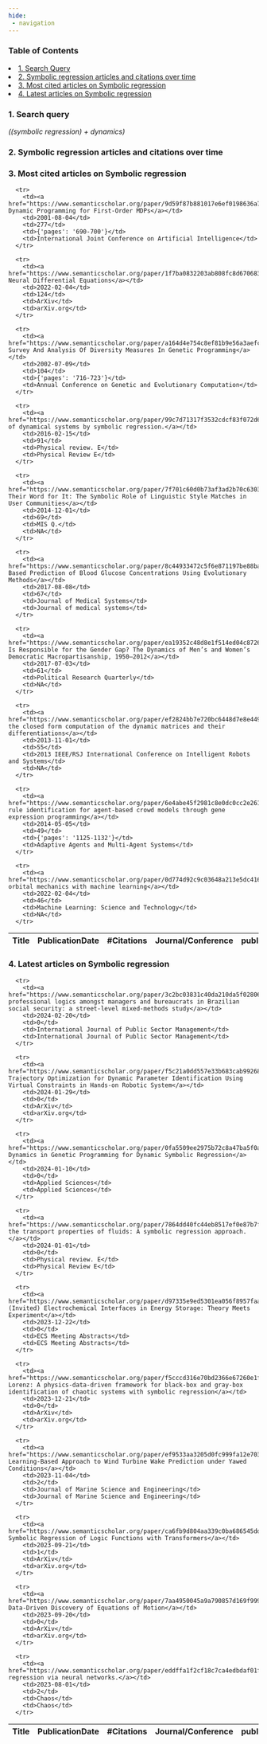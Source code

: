 ```yaml
---
hide:
 - navigation
---
```

<!DOCTYPE html>
<html lang="en">
<head>
  <meta charset="utf-8">
</head>

<body>

  <p>
  <h3>Table of Contents</h3>
    <li><a href="#search_query">1. Search Query</a></li>
    <li><a href="#plot">2. Symbolic regression articles and citations over time</a></li>
    <li><a href="#most_cited_articles">3. Most cited articles on Symbolic regression</a></li>
    <li><a href="#latest_articles">4. Latest articles on Symbolic regression</a></li>
  <p>

  <p>
  <h3 id="search_query">1. Search query</h3>
  <i>((symbolic regression) + dynamics)</i>
  </p>
  
  <p>
  <h3 id="plot">2. Symbolic regression articles and citations over time</h3>
    <div id='myDiv'>
      <!-- Plotly chart will be drawn inside this DIV -->
    </div>
  </p>

  <p>
  <h3 id="most_cited_articles">3. Most cited articles on Symbolic regression</h3>
  <table id="table1" class="display" style="width:100%">
  <thead>
    <tr>
        <th>Title</th>
        <th>PublicationDate</th>
        <th>#Citations</th>
        <th>Journal/Conference</th>
        <th>publicationVenue</th>
    </tr>
  </thead>
  <tbody>
    
      <tr>
        <td><a href="https://www.semanticscholar.org/paper/9d59f87b881017e6ef0198636a77ad04b7ebea7a">Symbolic Dynamic Programming for First-Order MDPs</a></td>
        <td>2001-08-04</td>
        <td>277</td>
        <td>{'pages': '690-700'}</td>
        <td>International Joint Conference on Artificial Intelligence</td>
      </tr>
    
      <tr>
        <td><a href="https://www.semanticscholar.org/paper/1f7ba0832203ab808fc8d6706836c591754b79da">On Neural Differential Equations</a></td>
        <td>2022-02-04</td>
        <td>124</td>
        <td>ArXiv</td>
        <td>arXiv.org</td>
      </tr>
    
      <tr>
        <td><a href="https://www.semanticscholar.org/paper/a164d4e754c8ef81b9e56a3aefcfbe92a06af9b2">A Survey And Analysis Of Diversity Measures In Genetic Programming</a></td>
        <td>2002-07-09</td>
        <td>104</td>
        <td>{'pages': '716-723'}</td>
        <td>Annual Conference on Genetic and Evolutionary Computation</td>
      </tr>
    
      <tr>
        <td><a href="https://www.semanticscholar.org/paper/99c7d71317f3532cdcf83f072d644c236610221d">Prediction of dynamical systems by symbolic regression.</a></td>
        <td>2016-02-15</td>
        <td>91</td>
        <td>Physical review. E</td>
        <td>Physical Review E</td>
      </tr>
    
      <tr>
        <td><a href="https://www.semanticscholar.org/paper/7f701c60d0b73af3ad2b70c6303e0cac18fc47a4">Take Their Word for It: The Symbolic Role of Linguistic Style Matches in User Communities</a></td>
        <td>2014-12-01</td>
        <td>69</td>
        <td>MIS Q.</td>
        <td>NA</td>
      </tr>
    
      <tr>
        <td><a href="https://www.semanticscholar.org/paper/8c44933472c5f6e871197be88ba9477ac577ebc6">Data Based Prediction of Blood Glucose Concentrations Using Evolutionary Methods</a></td>
        <td>2017-08-08</td>
        <td>67</td>
        <td>Journal of Medical Systems</td>
        <td>Journal of medical systems</td>
      </tr>
    
      <tr>
        <td><a href="https://www.semanticscholar.org/paper/ea19352c48d8e1f514ed04c87262c6e2f2069616">Who Is Responsible for the Gender Gap? The Dynamics of Men’s and Women’s Democratic Macropartisanship, 1950–2012</a></td>
        <td>2017-07-03</td>
        <td>61</td>
        <td>Political Research Quarterly</td>
        <td>NA</td>
      </tr>
    
      <tr>
        <td><a href="https://www.semanticscholar.org/paper/ef2824bb7e720bc6448d7e8e4496a49f9a5d2717">On the closed form computation of the dynamic matrices and their differentiations</a></td>
        <td>2013-11-01</td>
        <td>55</td>
        <td>2013 IEEE/RSJ International Conference on Intelligent Robots and Systems</td>
        <td>NA</td>
      </tr>
    
      <tr>
        <td><a href="https://www.semanticscholar.org/paper/6e4abe45f2981c8e0dc0cc2e2615f7b1bb1fcd68">Automatic rule identification for agent-based crowd models through gene expression programming</a></td>
        <td>2014-05-05</td>
        <td>49</td>
        <td>{'pages': '1125-1132'}</td>
        <td>Adaptive Agents and Multi-Agent Systems</td>
      </tr>
    
      <tr>
        <td><a href="https://www.semanticscholar.org/paper/0d774d92c9c03648a213e5dc416065b0b72d894e">Rediscovering orbital mechanics with machine learning</a></td>
        <td>2022-02-04</td>
        <td>46</td>
        <td>Machine Learning: Science and Technology</td>
        <td>NA</td>
      </tr>
    
  </tbody>
  </table>
  </p>

  <p>
  <h3 id="latest_articles">4. Latest articles on Symbolic regression</h3>
  <table id="table2" class="display" style="width:100%">
  <thead>
    <tr>
        <th>Title</th>
        <th>PublicationDate</th>
        <th>#Citations</th>
        <th>Journal/Conference</th>
        <th>publicationVenue</th>
    </tr>
  </thead>
  <tbody>
    
      <tr>
        <td><a href="https://www.semanticscholar.org/paper/3c2bc03831c40da210da5f02806386981973ba48">Shared professional logics amongst managers and bureaucrats in Brazilian social security: a street-level mixed-methods study</a></td>
        <td>2024-02-20</td>
        <td>0</td>
        <td>International Journal of Public Sector Management</td>
        <td>International Journal of Public Sector Management</td>
      </tr>
    
      <tr>
        <td><a href="https://www.semanticscholar.org/paper/f5c21a0dd557e33b683cab99268d37b04cc912bd">Excitation Trajectory Optimization for Dynamic Parameter Identification Using Virtual Constraints in Hands-on Robotic System</a></td>
        <td>2024-01-29</td>
        <td>0</td>
        <td>ArXiv</td>
        <td>arXiv.org</td>
      </tr>
    
      <tr>
        <td><a href="https://www.semanticscholar.org/paper/0fa5509ee2975b72c8a47ba5f0a60b84774cfd80">Population Dynamics in Genetic Programming for Dynamic Symbolic Regression</a></td>
        <td>2024-01-10</td>
        <td>0</td>
        <td>Applied Sciences</td>
        <td>Applied Sciences</td>
      </tr>
    
      <tr>
        <td><a href="https://www.semanticscholar.org/paper/7864dd40fc44eb8517ef0e87b7f9e965772ece9d">Reassessing the transport properties of fluids: A symbolic regression approach.</a></td>
        <td>2024-01-01</td>
        <td>0</td>
        <td>Physical review. E</td>
        <td>Physical Review E</td>
      </tr>
    
      <tr>
        <td><a href="https://www.semanticscholar.org/paper/d97335e9ed5301ea056f8957faa5f5b7ef105fac">(Invited) Electrochemical Interfaces in Energy Storage: Theory Meets Experiment</a></td>
        <td>2023-12-22</td>
        <td>0</td>
        <td>ECS Meeting Abstracts</td>
        <td>ECS Meeting Abstracts</td>
      </tr>
    
      <tr>
        <td><a href="https://www.semanticscholar.org/paper/f5cccd316e70bd2366e67260e1f691761bd512d3">AI-Lorenz: A physics-data-driven framework for black-box and gray-box identification of chaotic systems with symbolic regression</a></td>
        <td>2023-12-21</td>
        <td>0</td>
        <td>ArXiv</td>
        <td>arXiv.org</td>
      </tr>
    
      <tr>
        <td><a href="https://www.semanticscholar.org/paper/ef9533aa3205d0fc999fa12e703d43899f09191b">Machine Learning-Based Approach to Wind Turbine Wake Prediction under Yawed Conditions</a></td>
        <td>2023-11-04</td>
        <td>2</td>
        <td>Journal of Marine Science and Engineering</td>
        <td>Journal of Marine Science and Engineering</td>
      </tr>
    
      <tr>
        <td><a href="https://www.semanticscholar.org/paper/ca6fb9d804aa339c0ba686545ddb78d4c5e45e02">Boolformer: Symbolic Regression of Logic Functions with Transformers</a></td>
        <td>2023-09-21</td>
        <td>1</td>
        <td>ArXiv</td>
        <td>arXiv.org</td>
      </tr>
    
      <tr>
        <td><a href="https://www.semanticscholar.org/paper/7aa4950045a9a790857d169f999a479da147a3f3">GPSINDy: Data-Driven Discovery of Equations of Motion</a></td>
        <td>2023-09-20</td>
        <td>0</td>
        <td>ArXiv</td>
        <td>arXiv.org</td>
      </tr>
    
      <tr>
        <td><a href="https://www.semanticscholar.org/paper/eddffa1f2cf18c7ca4edbdaf01fd805f415aa4b8">Symbolic regression via neural networks.</a></td>
        <td>2023-08-01</td>
        <td>2</td>
        <td>Chaos</td>
        <td>Chaos</td>
      </tr>
    
  </tbody>
  </table>
  </p>

</body>

<script>
  var trace1 = {
  x: ['1983', '1996', '1999', '2001', '2002', '2005', '2006', '2008', '2011', '2012', '2013', '2014', '2015', '2016', '2017', '2018', '2019', '2020', '2021', '2022', '2023', '2024'],
  y: [1, 1, 1, 2, 2, 2, 1, 1, 2, 6, 3, 3, 5, 5, 3, 6, 3, 2, 7, 14, 17, 4],
  name: 'Num of articles',
  type: 'scatter'
  };

  var trace2 = {
    x: ['1983', '1996', '1999', '2001', '2002', '2005', '2006', '2008', '2011', '2012', '2013', '2014', '2015', '2016', '2017', '2018', '2019', '2020', '2021', '2022', '2023', '2024'],
    y: [7, 10, 6, 282, 111, 14, 11, 0, 59, 61, 63, 150, 25, 169, 159, 42, 10, 17, 68, 209, 13, 0],
    name: 'Num of citations',
    yaxis: 'y2',
    type: 'scatter'
  };

  var data = [trace1, trace2];

  var layout = {
    yaxis: {title: 'Num of articles'},
    yaxis2: {
      title: 'Num of citations',
      overlaying: 'y',
      side: 'right'
      }
  };
  Plotly.newPlot('myDiv', data, layout);
</script>
</html>